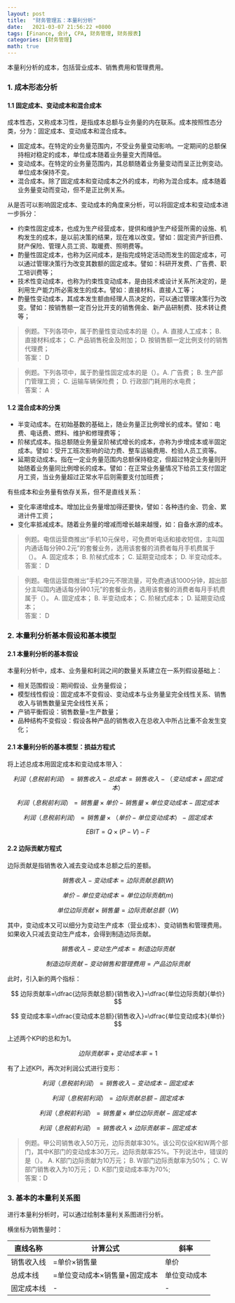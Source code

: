 ```yaml
---
layout: post
title:  "财务管理五：本量利分析"
date:   2021-03-07 21:56:22 +0800
tags: [Finance, 会计, CPA, 财务管理, 财务报表]
categories: [财务管理]
math: true
---
```


本量利分析的成本，包括营业成本、销售费用和管理费用。

### 1. 成本形态分析

#### 1.1 固定成本、变动成本和混合成本    
成本性态，又称成本习性，是指成本总额与业务量的内在联系。成本按照性态分类，分为：固定成本、变动成本和混合成本。

- 固定成本。在特定的业务量范围内，不受业务量变动影响。一定期间的总额保持相对稳定的成本，单位成本随着业务量变大而降低。
- 变动成本。在特定的业务量范围内，其总额随着业务量变动而呈正比例变动。单位成本保持不变。
- 混合成本。除了固定成本和变动成本之外的成本，均称为混合成本。成本随着业务量变动而变动，但不是正比例关系。


从是否可以影响固定成本、变动成本的角度来分析，可以将固定成本和变动成本进一步拆分：   

- 约束性固定成本，也成为生产经营成本，提供和维护生产经营所需的设施、机构发生的成本，是以前决策的结果，现在难以改变。譬如：固定资产折旧费、财产保险、管理人员工资、取暖费、照明费等。
- 酌量性固定成本，也称为区间成本，是指完成特定活动而发生的固定成本，可以通过管理决策行为改变其数额的固定成本。譬如：科研开发费、广告费、职工培训费等；
- 技术性变动成本，也称为约束性变动成本，是由技术或设计关系所决定的，是利用生产能力所必需发生的成本。譬如：直接材料、直接人工等；
- 酌量性变动成本，其成本发生额由经理人员决定的，可以通过管理决策行为改变。譬如：按销售额一定百分比开支的销售佣金、新产品研制费、技术转让费等；


> 例题。下列各项中，属于酌量性变动成本的是（）。A. 直接人工成本； B. 直接材料成本； C. 产品销售税金及附加； D. 按销售额一定比例支付的销售代理费；    
> 答案： D   

> 例题。下列各项中，属于酌量性固定成本的是（）。A. 广告费； B. 生产部门管理工资； C. 运输车辆保险费； D. 行政部门耗用的水电费；    
> 答案： A   


#### 1.2 混合成本的分类


- 半变动成本。在初始基数的基础上，随业务量正比例增长的成本。譬如：电费、电话费、燃料、维护和修理费等；
- 阶梯式成本。指总额随业务量呈阶梯式增长的成本，亦称为步增成本或半固定成本。譬如：受开工班次影响的动力费、整车运输费用、检验人员工资等。
- 延期变动成本。指在一定业务量范围内总额保持稳定，但超过特定业务量则开始随着业务量同比例增长的成本。譬如：在正常业务量情况下给员工支付固定月工资，当业务量超过正常水平后则需要支付加班费；


有些成本和业务量有依存关系，但不是直线关系：    

- 变化率递增成本。增加比业务量增加得还要快，譬如：各种违约金、罚金、累进计件工资；
- 变化率抵减成本。随着业务量的增减而增长越来越慢，如：自备水源的成本。


> 例题。电信运营商推出“手机10元保号，可免费听电话和接收短信，主叫国内通话每分钟0.2元”的套餐业务，选用该套餐的消费者每月手机费属于（）。 A. 固定成本； B. 阶梯式成本； C. 延期变动成本； D. 半变动成本。   
> 答案： D

> 例题。电信运营商推出“手机29元不限流量，可免费通话1000分钟，超出部分主叫国内通话每分钟0.1元”的套餐业务，选用该套餐的消费者每月手机费属于（）。 A. 固定成本； B. 半变动成本； C. 阶梯式成本； D. 延期变动成本；   
> 答案：  D


### 2. 本量利分析基本假设和基本模型

#### 2.1 本量利分析的基本假设

本量利分析中，成本、业务量和利润之间的数量关系建立在一系列假设基础上：   

- 相关范围假设：期间假设、业务量假设；
- 模型线性假设：固定成本不变假设、变动成本与业务量呈完全线性关系、销售收入与销售数量呈完全线性关系；
- 产销平衡假设：销售数量=生产数量；
- 品种结构不变假设：假设各种产品的销售收入在总收入中所占比重不会发生变化；


#### 2.1 本量利分析的基本模型：损益方程式

将上述总成本用固定成本和变动成本带入：   

<span> $$ 利润（息税前利润）=销售收入-总成本=销售收入-（变动成本+固定成本） $$ </span>

<span> $$ 利润（息税前利润）=销售量 \times 单价-销售量 \times 单位变动成本-固定成本 $$ </span>

<span> $$ 利润（息税前利润）= 销售量 \times （单价-单位变动成本）-固定成本 $$ </span>

<span> $$ EBIT = Q \times (P-V)-F $$ </span>


#### 2.2 边际贡献方程式   

边际贡献是指销售收入减去变动成本总额之后的差额。

<span> $$ 销售收入-变动成本=边际贡献总额(W) $$ </span>

<span> $$ 单价-单位变动成本=单位边际贡献(m) $$ </span>

<span> $$ 单位边际贡献 \times 销售量=边际贡献总额（W) $$ </span>


其中，变动成本又可以细分为变动生产成本（营业成本）、变动销售和管理费用。如果收入只减去变动生产成本，会得到制造边际贡献。

<span> $$ 销售收入-变动生产成本=制造边际贡献 $$ </span>

<span> $$ 制造边际贡献-变动销售和管理费用=产品边际贡献 $$ </span>

此时，引入新的两个指标：   

<span> $$ 边际贡献率=\dfrac{边际贡献总额}{销售收入}=\dfrac{单位边际贡献}{单价} $$ </span>

<span> $$ 变动成本率=\dfrac{变动成本总额}{销售收入}=\dfrac{单位变动成本}{单价} $$ </span>

上述两个KPI的总和为1。

<span> $$ 边际贡献率+变动成本率=1 $$ </span>

有了上述KPI，再次对利润公式进行变形：   

<span> $$ 利润（息税前利润）=销售收入-变动成本-固定成本 $$ </span>

<span> $$ 利润（息税前利润）=边际贡献总额-固定成本 $$ </span>

<span> $$ 利润（息税前利润）=销售量 \times 单位边际贡献-固定成本 $$ </span>

<span> $$ 利润（息税前利润）=销售收入 \times 边际贡献率-固定成本 $$ </span>


> 例题。甲公司销售收入50万元，边际贡献率30%。该公司仅设K和W两个部门，其中K部门的变动成本30万元，边际贡献率25%。下列说法中，错误的是（）。 A. K部门边际贡献为10万元； B. W部门边际贡献率为50%； C. W部门销售收入为10万元； D. K部门变动成本率为70%;   
> 答案：D


### 3. 基本的本量利关系图

进行本量利分析时，可以通过绘制本量利关系图进行分析。

横坐标为销售量时：

|直线名称|计算公式|斜率|
|--|--|--|
|销售收入线|=单价×销售量|单价|
|总成本线|=单位变动成本×销售量+固定成本|单位变动成本|
|固定成本线|-|-|


